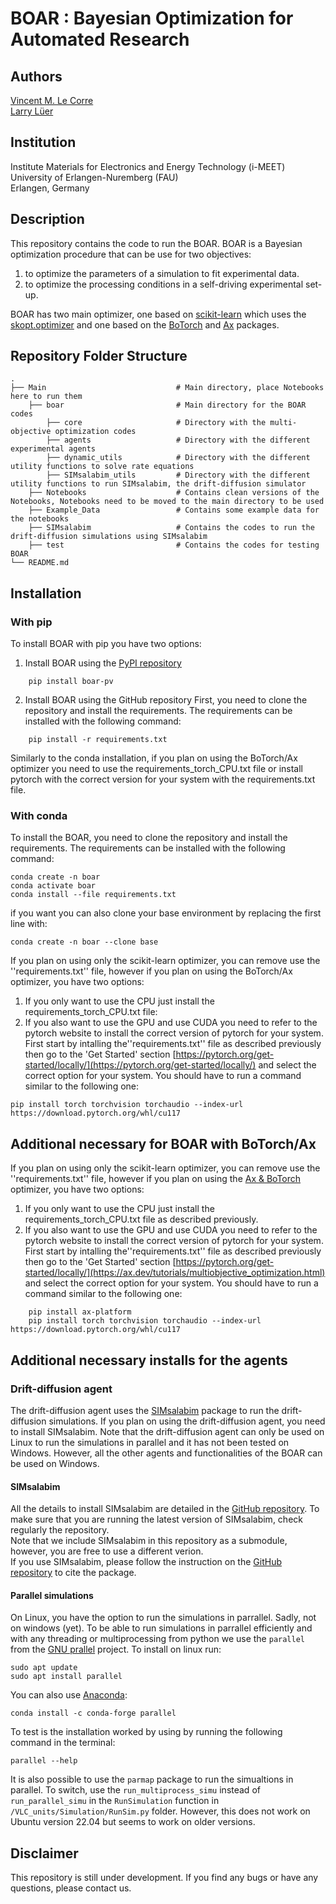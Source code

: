 # BOAR : Bayesian Optimization for Automated Research

## Authors
[Vincent M. Le Corre](https://github.com/VMLC-PV)  
[Larry Lüer](https://github.com/larryluer)


## Institution
Institute Materials for Electronics and Energy Technology (i-MEET)  
University of Erlangen-Nuremberg (FAU)  
Erlangen, Germany  

## Description
This repository contains the code to run the BOAR. BOAR is a Bayesian optimization procedure that can be use for two objectives:
1. to optimize the parameters of a simulation to fit experimental data.
2. to optimize the processing conditions in a self-driving experimental set-up.  

BOAR has two main optimizer, one based on [scikit-learn](https://scikit-learn.org/stable/) which uses the [skopt.optimizer](https://scikit-optimize.github.io/stable/modules/generated/skopt.Optimizer.html) and one based on the [BoTorch](https://botorch.org/) and [Ax](https://ax.dev/) packages. 

## Repository Folder Structure
    .
    ├── Main                             # Main directory, place Notebooks here to run them
        ├── boar                         # Main directory for the BOAR codes
            ├── core                     # Directory with the multi-objective optimization codes
            ├── agents                   # Directory with the different experimental agents
            ├── dynamic_utils            # Directory with the different utility functions to solve rate equations
            ├── SIMsalabim_utils         # Directory with the different utility functions to run SIMsalabim, the drift-diffusion simulator
        ├── Notebooks                    # Contains clean versions of the Notebooks, Notebooks need to be moved to the main directory to be used         
        ├── Example_Data                 # Contains some example data for the notebooks
        ├── SIMsalabim                   # Contains the codes to run the drift-diffusion simulations using SIMsalabim
        ├── test                         # Contains the codes for testing BOAR
    └── README.md


## Installation
### With pip
To install BOAR with pip you have two options:
1. Install BOAR using the [PyPI repository](https://pypi.org/project/boar-pv/)
```
    pip install boar-pv
```

2. Install BOAR using the GitHub repository
First, you need to clone the repository and install the requirements. The requirements can be installed with the following command:
```
    pip install -r requirements.txt
```
Similarly to the conda installation, if you plan on using the BoTorch/Ax optimizer you need to use the requirements_torch_CPU.txt file or install pytorch with the correct version for your system with the requirements.txt file.

### With conda
To install the BOAR, you need to clone the repository and install the requirements. The requirements can be installed with the following command:

```
conda create -n boar 
conda activate boar
conda install --file requirements.txt
```
if you want you can also clone your base environment by replacing the first line with:
```
conda create -n boar --clone base
```

If you plan on using only the scikit-learn optimizer, you can remove use the ''requirements.txt'' file, however if you plan on using the BoTorch/Ax optimizer, you have two options:

1. If you only want to use the CPU just install the requirements_torch_CPU.txt file:
2. If you also want to use the GPU and use CUDA you need to refer to the pytorch website to install the correct version of pytorch for your system. First start by intalling the''requirements.txt'' file as described previously then go to the 'Get Started' section [https://pytorch.org/get-started/locally/](https://pytorch.org/get-started/locally/) and select the correct option for your system. You should have to run a command similar to the following one:
```
pip install torch torchvision torchaudio --index-url https://download.pytorch.org/whl/cu117
```

## Additional necessary for BOAR with BoTorch/Ax
If you plan on using only the scikit-learn optimizer, you can remove use the ''requirements.txt'' file, however if you plan on using the [Ax & BoTorch](https://ax.dev/tutorials/multiobjective_optimization.html) optimizer, you have two options:

1. If you only want to use the CPU just install the requirements_torch_CPU.txt file as described previously.
2. If you also want to use the GPU and use CUDA you need to refer to the pytorch website to install the correct version of pytorch for your system. First start by intalling the''requirements.txt'' file as described previously then go to the 'Get Started' section [https://pytorch.org/get-started/locally/](https://ax.dev/tutorials/multiobjective_optimization.html) and select the correct option for your system. You should have to run a command similar to the following one:

```
    pip install ax-platform
    pip install torch torchvision torchaudio --index-url https://download.pytorch.org/whl/cu117
```

## Additional necessary installs for the agents
### Drift-diffusion agent
The drift-diffusion agent uses the [SIMsalabim](https://github.com/kostergroup/SIMsalabim) package to run the drift-diffusion simulations.
If you plan on using the drift-diffusion agent, you need to install SIMsalabim. Note that the drift-diffusion agent can only be used on Linux to run the simulations in parallel and it has not been tested on Windows. However, all the other agents and functionalities of the BOAR can be used on Windows.

#### SIMsalabim
All the details to install SIMsalabim are detailed in the [GitHub repository](https://github.com/kostergroup/SIMsalabim). To make sure that you are running the latest version of SIMsalabim, check regularly the repository.  
Note that we include SIMsalabim in this repository as a submodule, however, you are free to use a different verion.  
If you use SIMsalabim, please follow the instruction on the [GitHub repository](https://github.com/kostergroup/SIMsalabim) to cite the package.

#### Parallel simulations
On Linux, you have the option to run the simulations in parrallel. Sadly, not on windows (yet).
To be able to run simulations in parrallel efficiently and with any threading or multiprocessing from python we use the `parallel` from the [GNU prallel](https://www.gnu.org/software/parallel/) project.
To install on linux run:
```
sudo apt update
sudo apt install parallel
```
You can also use [Anaconda](https://anaconda.org/):
```
conda install -c conda-forge parallel
```
To test is the installation worked by using by running the following command in the terminal:
```
parallel --help
```
It is also possible to use the `parmap` package to run the simualtions in parallel. To switch, use the `run_multiprocess_simu` instead of `run_parallel_simu` in the `RunSimulation` function in `/VLC_units/Simulation/RunSim.py` folder. However, this does not work on Ubuntu version 22.04 but seems to work on older versions.


## Disclaimer
This repository is still under development. If you find any bugs or have any questions, please contact us.